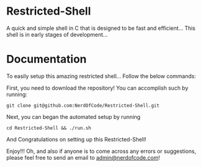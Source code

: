 # Restricted-Shell
A quick and simple shell in C that is designed to be fast and efficient... This shell is in early stages of development...

# Documentation
To easily setup this amazing restricted shell... Follow the below commands:

First, you need to download the repository! You can accomplish such by running: 

```shell
git clone git@github.com:NerdOfCode/Restricted-Shell.git
```

Next, you can began the automated setup by running

```shell
cd Restricted-Shell && ./run.sh
```
And Congratulations on setting up this Restricted-Shell!


Enjoy!!! Oh, and also if anyone is to come across any errors or suggestions, please feel free to send an email to admin@nerdofcode.com!
